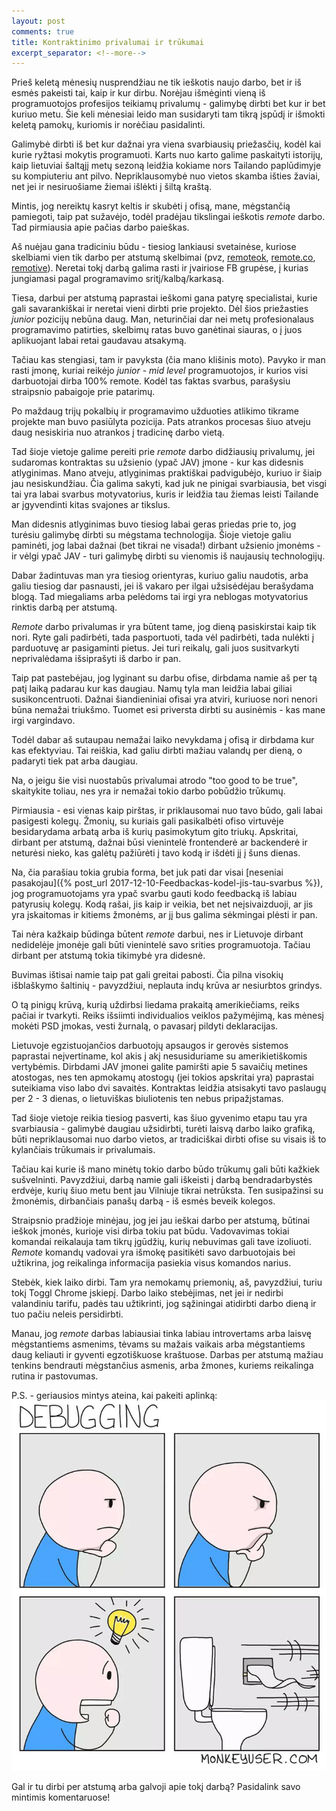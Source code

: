 ```yaml
---
layout: post
comments: true
title: Kontraktinimo privalumai ir trūkumai
excerpt_separator: <!--more-->
---
```


Prieš keletą mėnesių nusprendžiau ne tik ieškotis naujo darbo, bet ir iš esmės pakeisti tai, kaip ir kur dirbu. Norėjau išmėginti vieną iš
programuotojos profesijos teikiamų privalumų - galimybę dirbti bet kur ir bet kuriuo metu. Šie keli mėnesiai leido man susidaryti tam tikrą įspūdį ir
išmokti keletą pamokų, kuriomis ir norėčiau pasidalinti.

 <!--more-->

Galimybė dirbti iš bet kur dažnai yra viena svarbiausių priežasčių, kodėl kai kurie ryžtasi mokytis programuoti. Karts nuo karto galime paskaityti
istorijų, kaip lietuviai šaltąjį metų sezoną leidžia kokiame nors Tailando paplūdimyje su kompiuteriu ant pilvo. Nepriklausomybė
nuo vietos skamba išties žaviai, net jei ir nesiruošiame žiemai išlėkti į šiltą kraštą.

Mintis, jog nereiktų kasryt keltis ir skubėti į ofisą, mane, mėgstančią pamiegoti, taip pat sužavėjo, todėl pradėjau tikslingai ieškotis *remote* darbo.
Tad pirmiausia apie pačias darbo paieškas.

Aš nuėjau gana tradiciniu būdu - tiesiog lankiausi svetainėse, kuriose skelbiami vien tik darbo per atstumą skelbimai (pvz,
<a href="https://remoteok.io/remote-dev-jobs" target="_blank">remoteok</a>,
<a href="https://remote.co/remote-jobs/developer/" target="_blank">remote.co</a>,
<a href="https://remotive.io/" target="_blank">remotive</a>). Neretai tokį darbą galima rasti
ir įvairiose FB grupėse, į kurias jungiamasi pagal programavimo sritį/kalbą/karkasą.

Tiesa, darbui per atstumą paprastai ieškomi gana patyrę specialistai, kurie gali savarankiškai ir neretai vieni dirbti prie projekto. Dėl
šios priežasties *junior* pozicijų nebūna daug. Man, neturinčiai dar nei metų profesionalaus programavimo patirties, skelbimų ratas buvo ganėtinai
siauras, o į juos aplikuojant labai retai gaudavau atsakymą.

Tačiau kas stengiasi, tam ir pavyksta (čia mano klišinis moto). Pavyko ir man rasti įmonę, kuriai reikėjo *junior - mid level* programuotojos,
 ir kurios visi darbuotojai dirba 100% remote. Kodėl tas faktas svarbus, parašysiu straipsnio pabaigoje prie patarimų.

Po maždaug trijų pokalbių ir programavimo užduoties atlikimo tikrame projekte man buvo pasiūlyta pozicija. Pats atrankos procesas šiuo atveju daug
nesiskiria nuo atrankos į tradicinę darbo vietą.

Tad šioje vietoje galime pereiti prie *remote* darbo didžiausių privalumų, jei sudaromas kontraktas su užsienio (ypač JAV) įmone - kur kas
didesnis atlyginimas. Mano atveju, atlyginimas praktiškai padvigubėjo, kuriuo ir šiaip jau nesiskundžiau. Čia galima sakyti, kad juk ne pinigai
svarbiausia, bet visgi tai yra labai svarbus motyvatorius, kuris ir leidžia tau žiemas leisti Tailande ar įgyvendinti kitas svajones ar tikslus.

Man didesnis atlyginimas buvo tiesiog labai geras priedas prie to, jog turėsiu galimybę dirbti su mėgstama technologija. Šioje vietoje galiu
paminėti, jog labai dažnai (bet tikrai ne visada!) dirbant užsienio įmonėms - ir vėlgi ypač JAV - turi galimybę dirbti su vienomis iš naujausių
technologijų.

Dabar žadintuvas man yra tiesiog orientyras, kuriuo galiu naudotis, arba galiu tiesiog dar pasnausti, jei iš vakaro per ilgai užsisėdėjau berašydama
blogą. Tad miegaliams arba pelėdoms tai irgi yra neblogas motyvatorius rinktis darbą per atstumą.

*Remote* darbo privalumas ir yra būtent tame, jog dieną pasiskirstai kaip tik nori. Ryte gali padirbėti, tada pasportuoti, tada vėl padirbėti,
tada nulėkti į parduotuvę ar pasigaminti pietus. Jei turi reikalų, gali juos susitvarkyti neprivalėdama išsiprašyti iš darbo ir pan.

Taip pat pastebėjau, jog lyginant su darbu ofise, dirbdama namie aš per tą patį laiką padarau kur kas daugiau. Namų tyla man leidžia labai
giliai susikoncentruoti. Dažnai šiandieniniai ofisai yra atviri, kuriuose nori nenori būna nemažai triukšmo. Tuomet esi priversta dirbti su
ausinėmis - kas mane irgi vargindavo.

Todėl dabar aš sutaupau nemažai laiko nevykdama į ofisą ir dirbdama kur kas efektyviau. Tai reiškia, kad galiu dirbti mažiau valandų per dieną,
o padaryti tiek pat arba daugiau.

Na, o jeigu šie visi nuostabūs privalumai atrodo "too good to be true", skaitykite toliau, nes yra ir nemažai tokio darbo pobūdžio trūkumų.

Pirmiausia - esi vienas kaip pirštas, ir priklausomai nuo tavo būdo, gali labai pasigesti kolegų. Žmonių, su kuriais gali pasikalbėti ofiso
virtuvėje besidarydama arbatą arba iš kurių pasimokytum gito triukų. Apskritai, dirbant per atstumą, dažnai būsi vienintelė frontenderė ar
backenderė ir neturėsi nieko, kas galėtų pažiūrėti į tavo kodą ir išdėti jį į šuns dienas.

Na, čia parašiau tokia grubia forma, bet juk pati dar visai [neseniai pasakojau]({% post_url 2017-12-10-Feedbackas-kodel-jis-tau-svarbus %}),
jog programuotojams yra ypač svarbu gauti kodo feedbacką iš labiau
patyrusių kolegų. Kodą rašai, jis kaip ir veikia, bet net neįsivaizduoji, ar jis yra įskaitomas ir kitiems žmonėms, ar jį bus galima sėkmingai
plėsti ir pan.

Tai nėra kažkaip būdinga būtent *remote* darbui, nes ir Lietuvoje dirbant nedidelėje įmonėje gali būti vienintelė savo srities programuotoja.
Tačiau dirbant per atstumą tokia tikimybė yra didesnė.

Buvimas ištisai namie taip pat gali greitai pabosti. Čia pilna visokių išblaškymo šaltinių - pavyzdžiui, neplauta indų krūva ar nesiurbtos grindys.

O tą pinigų krūvą, kurią uždirbsi liedama prakaitą amerikiečiams, reiks pačiai ir tvarkyti. Reiks išsiimti individualios veiklos pažymėjimą, kas
mėnesį mokėti PSD įmokas, vesti žurnalą, o pavasarį pildyti deklaracijas.

Lietuvoje egzistuojančios darbuotojų apsaugos ir gerovės sistemos paprastai neįvertiname, kol akis į akį nesusiduriame su amerikietiškomis
vertybėmis. Dirbdami JAV įmonei galite pamiršti apie 5 savaičių metines atostogas, nes ten apmokamų atostogų (jei tokios apskritai yra) paprastai suteikiama
 viso labo dvi savaitės. Kontraktas leidžia atsisakyti tavo paslaugų per 2 - 3 dienas, o lietuviškas biuliotenis ten nebus pripažįstamas.

Tad šioje vietoje reikia tiesiog pasverti, kas šiuo gyvenimo etapu tau yra svarbiausia - galimybė daugiau užsidirbti, turėti laisvą darbo
laiko grafiką, būti nepriklausomai nuo darbo vietos, ar tradiciškai dirbti ofise su visais iš to kylančiais trūkumais ir privalumais.

Tačiau kai kurie iš mano minėtų tokio darbo būdo trūkumų gali būti kažkiek sušvelninti. Pavyzdžiui, darbą namie gali iškeisti į darbą bendradarbystės
erdvėje, kurių šiuo metu bent jau Vilniuje tikrai netrūksta. Ten susipažinsi su žmonėmis, dirbančiais panašų darbą - iš esmės beveik kolegos.

Straipsnio pradžioje minėjau, jog jei jau ieškai darbo per atstumą, būtinai ieškok įmonės, kurioje visi dirba tokiu pat būdu. Vadovavimas tokiai
komandai reikalauja tam tikrų įgūdžių, kurių nebuvimas gali tave izoliuoti. *Remote* komandų vadovai yra išmokę pasitikėti savo darbuotojais
bei užtikrina, jog reikalinga informacija pasiekia visus komandos narius.

Stebėk, kiek laiko dirbi. Tam yra nemokamų priemonių, aš, pavyzdžiui, turiu tokį Toggl Chrome įskiepį. Darbo laiko stebėjimas, net jei ir nedirbi
valandiniu tarifu, padės tau užtikrinti, jog sąžiningai atidirbti darbo dieną ir tuo pačiu neleis persidirbti.

Manau, jog *remote* darbas labiausiai tinka labiau introvertams arba laisvę mėgstantiems asmenims, tėvams su mažais vaikais arba
mėgstantiems daug keliauti ir gyventi egzotiškuose kraštuose. Darbas per atstumą mažiau tenkins bendrauti mėgstančius asmenis, arba žmones, kuriems
reikalinga rutina ir pastovumas.

P.S. - geriausios mintys ateina, kai pakeiti aplinką: 
![debugging](/assets/debugging.jpeg)

Gal ir tu dirbi per atstumą arba galvoji apie tokį darbą? Pasidalink savo mintimis komentaruose!





